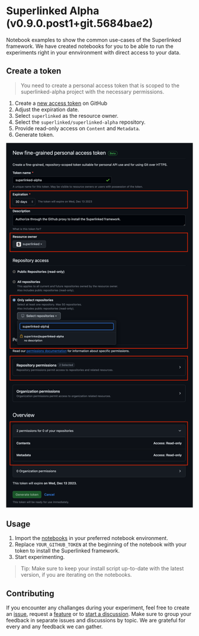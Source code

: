 # Superlinked Alpha (v0.9.0.post1+git.5684bae2)

Notebook examples to show the common use-cases of the Superlinked framework. We have created notebooks for you to be able to run the experiments right in your ennvironment with direct access to your data.

## Create a token

> You need to create a personal access token that is scoped to the superlinked-alpha project with the necessary permissions. 

1. Create a [new access token](https://github.com/settings/personal-access-tokens/new) on GitHub
1. Adjust the expiration date.
1. Select `superlinked` as the resource owner.
1. Select the `superlinked/superlinked-alpha` repository.
1. Provide read-only access on `Content` and `Metadata`.
1. Generate token.

![Create new access token](./asset/new_token.png)

## Usage

1. Import the [notebooks](./notebook/) in your preferred notebook environment.
1. Replace `YOUR_GITHUB_TOKEN` at the beginning of the notebook with your token to install the Superlinked framework.
1. Start experimenting.

> Tip: Make sure to keep your install script up-to-date with the latest version, if you are iterating on the notebooks.


## Contributing

If you encounter any challanges during your experiment, feel free to create an [issue](https://github.com/superlinked/superlinked-alpha/issues/new?assignees=kembala&labels=bug&projects=&template=bug_report.md&title=), request a [feature](https://github.com/superlinked/superlinked-alpha/issues/new?assignees=kembala&labels=enhancement&projects=&template=feature_request.md&title=) or to [start a discussion](https://github.com/superlinked/superlinked-alpha/discussions/new/choose).
Make sure to group your feedback in separate issues and discussions by topic. We are grateful for every and any feedback we can gather.